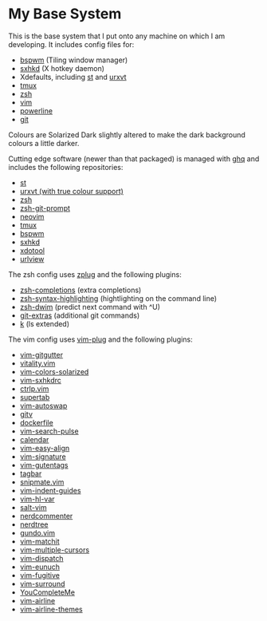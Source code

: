 # My Base System

This is the base system that I put onto any machine on which I am developing.
It includes config files for:

* [bspwm](https://github.com/baskerville/bspwm) (Tiling window manager)
* [sxhkd](https://github.com/baskerville/sxhkd) (X hotkey daemon)
* Xdefaults, including [st](http://st.suckless.org/) and
  [urxvt](http://software.schmorp.de/pkg/rxvt-unicode.html)
* [tmux](http://tmux.sourceforge.net/)
* [zsh](http://www.zsh.org/)
* [vim](http://www.vim.org/)
* [powerline](https://github.com/powerline/powerline)
* [git](http://www.git-scm.com/)

Colours are Solarized Dark slightly altered to make the dark background colours
a little darker.

Cutting edge software (newer than that packaged) is managed with
[ghq](https://github.com/motemen/ghq) and includes the following repositories:

* [st](http://git.suckless.org/st/)
* [urxvt (with true colour support)](https://github.com/spudowiar/rxvt-unicode)
* [zsh](git://zsh.git.sf.net/gitroot/zsh/zsh)
* [zsh-git-prompt](https://github.com/olivierverdier/zsh-git-prompt)
* [neovim](https://github.com/neovim/neovim)
* [tmux](https://github.com/tmux/tmux)
* [bspwm](https://github.com/baskerville/bspwm)
* [sxhkd](https://github.com/baskerville/sxhkd)
* [xdotool](https://github.com/jordansissel/xdotool)
* [urlview](https://github.com/sigpipe/urlview)

The zsh config uses [zplug](https://github.com/b4b4r07/zplug) and the following
plugins:

* [zsh-completions](https://github.com/zsh-users/zsh-completions) (extra
  completions)
* [zsh-syntax-highlighting](https://github.com/zsh-users/zsh-syntax-highlighting)
  (hightlighting on the command line)
* [zsh-dwim](https://github.com/oknowton/zsh-dwim) (predict next command with ^U)
* [git-extras](https://github.com/tj/git-extras) (additional git commands)
* [k](https://github.com/supercrabtree/k) (ls extended)

The vim config uses [vim-plug](https://github.com/junegunn/vim-plug) and the
following plugins:

* [vim-gitgutter](https://github.com/airblade/vim-gitgutter)
* [vitality.vim](https://github.com/akracun/vitality.vim)
* [vim-colors-solarized](https://github.com/altercation/vim-colors-solarized)
* [vim-sxhkdrc](https://github.com/baskerville/vim-sxhkdrc)
* [ctrlp.vim](https://github.com/ctrlpvim/ctrlp.vim)
* [supertab](https://github.com/ervandew/supertab)
* [vim-autoswap](https://github.com/gioele/vim-autoswap)
* [gitv](https://github.com/gregsexton/gitv)
* [dockerfile](https://github.com/honza/dockerfile)
* [vim-search-pulse](https://github.com/inside/vim-search-pulse)
* [calendar](https://github.com/itchyny/calendar)
* [vim-easy-align](https://github.com/junegunn/vim-easy-align)
* [vim-signature](https://github.com/kshenoy/vim-signature)
* [vim-gutentags](https://github.com/ludovicchabant/vim-gutentags)
* [tagbar](https://github.com/majutsushi/tagbar)
* [snipmate.vim](https://github.com/msanders/snipmate.vim)
* [vim-indent-guides](https://github.com/nathanaelkane/vim-indent-guides)
* [vim-hl-var](https://github.com/pjcj/vim-hl-var)
* [salt-vim](https://github.com/saltstack/salt-vim)
* [nerdcommenter](https://github.com/scrooloose/nerdcommenter)
* [nerdtree](https://github.com/scrooloose/nerdtree)
* [gundo.vim](https://github.com/sjl/gundo.vim)
* [vim-matchit](https://github.com/Spaceghost/vim-matchit)
* [vim-multiple-cursors](https://github.com/terryma/vim-multiple-cursors)
* [vim-dispatch](https://github.com/tpope/vim-dispatch)
* [vim-eunuch](https://github.com/tpope/vim-eunuch)
* [vim-fugitive](https://github.com/tpope/vim-fugitive)
* [vim-surround](https://github.com/tpope/vim-surround)
* [YouCompleteMe](https://github.com/Valloric/YouCompleteMe)
* [vim-airline](https://github.com/vim-airline/vim-airline)
* [vim-airline-themes](https://github.com/vim-airline/vim-airline-themes)
